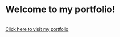 <h1> Welcome to my portfolio!</h1>
<br>
<a href="https://riccardoboe.github.io/" target="_blank"> Click here to visit my portfolio </a>
